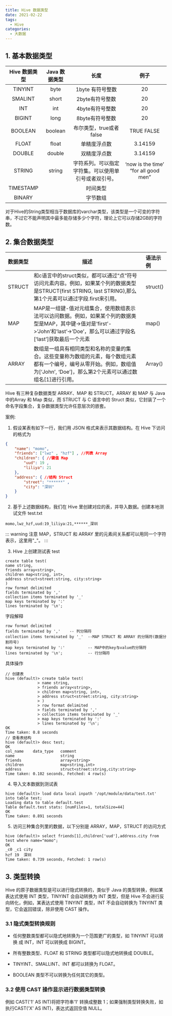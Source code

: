 ```yaml
---
title: Hive 数据类型
date: 2021-02-22
tags:
  - Hive
categories:
  - 大数据
---
```


##  1. 基本数据类型

| Hive 数据类型 | Java 数据类型 | 长度        | 例子                                 |
| :-----------: | :---------------------------------------------: | :----------: | :----------------------------------: |
| TINYINT       | byte              | 1byte 有符号整数                                     | 20                                   |
| SMALINT       | short             | 2byte有符号整数                                      | 20                                   |
| INT           | int               | 4byte有符号整数                                      | 20                                   |
| BIGINT        | long              | 8byte有符号整数                                      | 20                                   |
| BOOLEAN       | boolean           | 布尔类型，true或者false                              | TRUE FALSE                           |
| FLOAT         | float             | 单精度浮点数                                         | 3.14159                              |
| DOUBLE        | double            | 双精度浮点数                                         | 3.14159                              |
| STRING        | string            | 字符系列。可以指定字符集。可以使用单引号或者双引号。 | ‘now is the time’ “for all good men” |
| TIMESTAMP     |                   | 时间类型                                             |                                      |
| BINARY        |                   | 字节数组                                             |                                      |

对于Hive的String类型相当于数据库的varchar类型，该类型是一个可变的字符串，不过它不能声明其中最多能存储多少个字符，理论上它可以存储2GB的字符数。

## 2. 集合数据类型

| 数据类型 | 描述                                                         | 语法示例 |
| :------- | ------------------------------------------------------------ | :------- |
| STRUCT   | 和c语言中的struct类似，都可以通过“点”符号访问元素内容。例如，如果某个列的数据类型是STRUCT{first STRING, last STRING},那么第1个元素可以通过字段.first来引用。 | struct() |
| MAP      | MAP是一组键-值对元组集合，使用数组表示法可以访问数据。例如，如果某个列的数据类型是MAP，其中键->值对是’first’->’John’和’last’->’Doe’，那么可以通过字段名[‘last’]获取最后一个元素 | map()    |
| ARRAY    | 数组是一组具有相同类型和名称的变量的集合。这些变量称为数组的元素，每个数组元素都有一个编号，编号从零开始。例如，数组值为[‘John’, ‘Doe’]，那么第2个元素可以通过数组名[1]进行引用。 | Array()  |

Hive 有三种复杂数据类型 ARRAY、MAP 和 STRUCT。ARRAY 和 MAP 与 Java 中的Array 和 Map 类似，而 STRUCT 与 C 语言中的 Struct 类似，它封装了一个命名字段集合，复杂数据类型允许任意层次的嵌套。

案例:

1. 假设某表有如下一行，我们用 JSON 格式来表示其数据结构。在 Hive 下访问的格式为

```json
{
 	"name": "momo",
 	"friends": ["lwz" , "hzf"] , //列表 Array
 	"children": { //键值 Map
 		"uud": 19 ,
 		"liliya": 21
 	},
 	"address": { //结构 Struct
 		"street": "******" ,
 		"city": "深圳" 
	} 
}
```

2. 基于上述数据结构，我们在 Hive 里创建对应的表，并导入数据。创建本地测试文件 test.txt

```
momo,lwz_hzf,uud:19_liliya:21,******_深圳
```

::: warning 注意
MAP，STRUCT 和 ARRAY 里的元素间关系都可以用同一个字符表示，这里用"_"。
:::

3. Hive 上创建测试表 test

```
create table test(
name string,
friends array<string>,
children map<string, int>,
address struct<street:string, city:string>
)
row format delimited 
fields terminated by ','
collection items terminated by '_'
map keys terminated by ':'
lines terminated by '\n';
```

字段解释

```
row format delimited 
fields terminated by ',' 	-- 列分隔符
collection items terminated by '_'	--MAP STRUCT 和 ARRAY 的分隔符(数据分割符号)
map keys terminated by ':'			-- MAP中的key与value的分隔符
lines terminated by '\n';			-- 行分隔符
```

具体操作

```
// 创建表
hive (default)> create table test(
              > name string,
              > friends array<string>,
              > children map<string, int>,
              > address struct<street:string, city:string>
              > )
              > row format delimited 
              > fields terminated by ','
              > collection items terminated by '_'
              > map keys terminated by ':'
              > lines terminated by '\n';
OK
Time taken: 0.8 seconds
// 查看表结构
hive (default)> desc test;
OK
col_name	data_type	comment
name                	string              	                    
friends             	array<string>       	                    
children            	map<string,int>     	                    
address             	struct<street:string,city:string>	                    
Time taken: 0.102 seconds, Fetched: 4 row(s)
```

4. 导入文本数据到测试表

```
hive (default)> load data local inpath '/opt/module/data/test.txt' into table test;
Loading data to table default.test
Table default.test stats: [numFiles=1, totalSize=44]
OK
Time taken: 0.891 seconds
```

5. 访问三种集合列里的数据，以下分别是 ARRAY，MAP，STRUCT 的访问方式

```
hive (default)> select friends[1],children['uud'],address.city from test where name="momo";
OK
_c0	_c1	city
hzf	19	深圳
Time taken: 0.739 seconds, Fetched: 1 row(s)
```

## 3. 类型转换

Hive 的原子数据类型是可以进行隐式转换的，类似于 Java 的类型转换，例如某表达式使用 INT 类型，TINYINT 会自动转换为 INT 类型，但是 Hive 不会进行反向转化，例如，某表达式使用 TINYINT 类型，INT 不会自动转换为 TINYINT 类型，它会返回错误，除非使用 CAST 操作。

### 3.1 隐式类型转换规则

- 任何整数类型都可以隐式地转换为一个范围更广的类型，如 TINYINT 可以转换 成 INT，INT 可以转换成 BIGINT。 

- 所有整数类型、FLOAT 和 STRING 类型都可以隐式地转换成 DOUBLE。 

- TINYINT、SMALLINT、INT 都可以转换为 FLOAT。 

- BOOLEAN 类型不可以转换为任何其它的类型。

### 3.2 使用 CAST 操作显示进行数据类型转换

例如 CAST('1' AS INT)将把字符串'1' 转换成整数 1；如果强制类型转换失败，如执行CAST('X' AS INT)，表达式返回空值 NULL。 